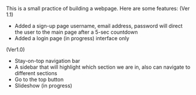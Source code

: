 This is a small practice of building a webpage. Here are some features:
(Ver 1.1)
  - Added a sign-up page
      username, email address, password
      will direct the user to the main page after a 5-sec countdown
  - Added a login page (in progress)
      interface only

(Ver1.0)
  - Stay-on-top navigation bar
  - A sidebar that will highlight which section we are in, also can navigate to different sections
  - Go to the top button
  - Slideshow (in progress)
